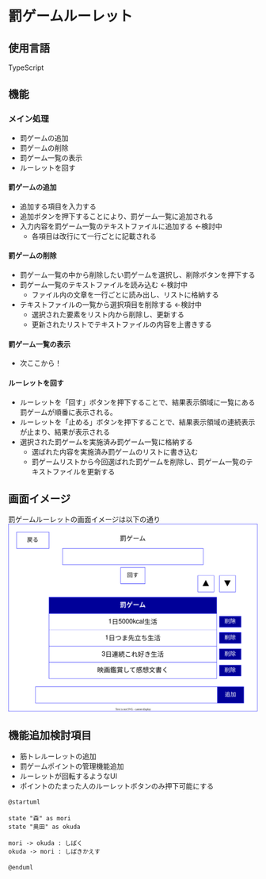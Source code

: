 # 罰ゲームルーレット

## 使用言語
TypeScript

## 機能
### メイン処理
* 罰ゲームの追加
* 罰ゲームの削除
* 罰ゲーム一覧の表示
* ルーレットを回す

#### 罰ゲームの追加
* 追加する項目を入力する
* 追加ボタンを押下することにより、罰ゲーム一覧に追加される
* 入力内容を罰ゲーム一覧のテキストファイルに追加する ←検討中
    * 各項目は改行にて一行ごとに記載される

#### 罰ゲームの削除
* 罰ゲーム一覧の中から削除したい罰ゲームを選択し、削除ボタンを押下する
* 罰ゲーム一覧のテキストファイルを読み込む ←検討中
    * ファイル内の文章を一行ごとに読み出し、リストに格納する
* テキストファイルの一覧から選択項目を削除する ←検討中
    * 選択された要素をリスト内から削除し、更新する
    * 更新されたリストでテキストファイルの内容を上書きする

#### 罰ゲーム一覧の表示
* 次ここから！

#### ルーレットを回す
* ルーレットを「回す」ボタンを押下することで、結果表示領域に一覧にある罰ゲームが順番に表示される。
* ルーレットを「止める」ボタンを押下することで、結果表示領域の連続表示が止まり、結果が表示される
* 選択された罰ゲームを実施済み罰ゲーム一覧に格納する
    * 選ばれた内容を実施済み罰ゲームのリストに書き込む
    * 罰ゲームリストから今回選ばれた罰ゲームを削除し、罰ゲーム一覧のテキストファイルを更新する

## 画面イメージ
罰ゲームルーレットの画面イメージは以下の通り
![](\DrawIo\Screen_Image.svg)

## 機能追加検討項目
* 筋トレルーレットの追加
* 罰ゲームポイントの管理機能追加
* ルーレットが回転するようなUI
* ポイントのたまった人のルーレットボタンのみ押下可能にする

```plantuml
@startuml

state "森" as mori
state "奥田" as okuda

mori -> okuda : しばく
okuda -> mori : しばきかえす

@enduml
```